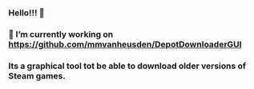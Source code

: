 ### Hello!!! 👋
### 🔭 I’m currently working on https://github.com/mmvanheusden/DepotDownloaderGUI
### Its a graphical tool tot be able to download older versions of Steam games.

